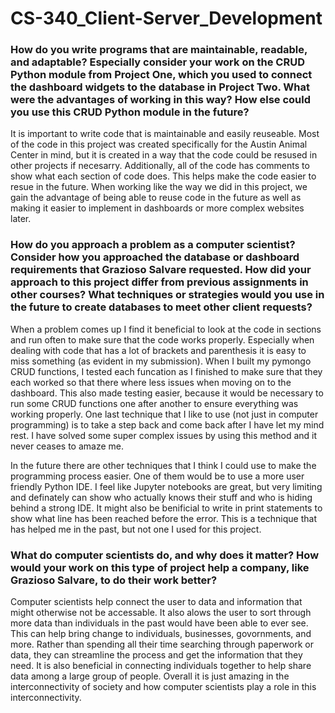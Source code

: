 # CS-340_Client-Server_Development

### How do you write programs that are maintainable, readable, and adaptable? Especially consider your work on the CRUD Python module from Project One, which you used to connect the dashboard widgets to the database in Project Two. What were the advantages of working in this way? How else could you use this CRUD Python module in the future? ###
It is important to write code that is maintainable and easily reuseable. Most of the code in this project was created specifically for the Austin Animal Center in mind, but it is created in a way that the code could be resused in other projects if necesarry. Additionally, all of the code has comments to show what each section of code does. This helps make the code easier to resue in the future. When working like the way we did in this project, we gain the advantage of being able to reuse code in the future as well as making it easier to implement in dashboards or more complex websites later.

### How do you approach a problem as a computer scientist? Consider how you approached the database or dashboard requirements that Grazioso Salvare requested. How did your approach to this project differ from previous assignments in other courses? What techniques or strategies would you use in the future to create databases to meet other client requests? ###
When a problem comes up I find it beneficial to look at the code in sections and run often to make sure that the code works properly. Especially when dealing with code that has a lot of brackets and parenthesis it is easy to miss something (as evident in my submission). When I built my pymongo CRUD functions, I tested each funcation as I finished to make sure that they each worked so that there where less issues when moving on to the dashboard. This also made testing easier, because it would be necessary to run some CRUD functions one after another to ensure everything was working properly. One last technique that I like to use (not just in computer programming) is to take a step back and come back after I have let my mind rest. I have solved some super complex issues by using this method and it never ceases to amaze me.

In the future there are other techniques that I think I could use to make the programming process easier. One of them would be to use a more user friendly Python IDE. I feel like Jupyter notebooks are great, but very limiting and definately can show who actually knows their stuff and who is hiding behind a strong IDE. It might also be benificial to write in print statements to show what line has been reached before the error. This is a technique that has helped me in the past, but not one I used for this project.

### What do computer scientists do, and why does it matter? How would your work on this type of project help a company, like Grazioso Salvare, to do their work better? ###
Computer scientists help connect the user to data and information that might otherwise not be accessable. It also alows the user to sort through more data than individuals in the past would have been able to ever see. This can help bring change to individuals, businesses, govornments, and more. Rather than spending all their time searching through paperwork or data, they can streamline the process and get the information that they need. It is also beneficial in connecting individuals together to help share data among a large group of people. Overall it is just amazing in the interconnectivity of society and how computer scientists play a role in this interconnectivity.
